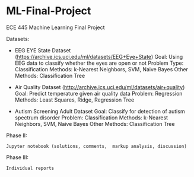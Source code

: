 # ML-Final-Project

ECE 445 Machine Learning Final Project

Datasets:

- EEG EYE State Dataset (https://archive.ics.uci.edu/ml/datasets/EEG+Eye+State)
  Goal: Using EEG data to classify whether the eyes are open or not
  Problem Type: Classification
  Methods: k-Nearest Neighbors, SVM, Naive Bayes
  Other Methods: Classification Tree

- Air Quality Dataset (http://archive.ics.uci.edu/ml/datasets/air+quality)
  Goal: Predict temperature given air quality data
  Problem: Regression
  Methods: Least Squares, Ridge, Regression Tree

- Autism Screening Adult Dataset
  Goal: Classify for detection of autism spectrum disorder
  Problem: Classification
  Methods:  k-Nearest Neighbors, SVM, Naive Bayes
  Other Methods: Classification Tree

Phase II:

    Jupyter notebook (solutions, comments,  markup analysis, discussion)

Phase III:

    Individual reports

